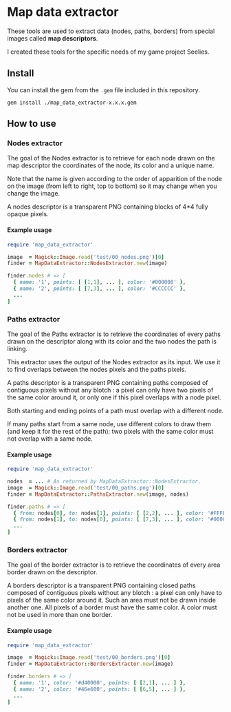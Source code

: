 # Map data extractor

These tools are used to extract data (nodes, paths, borders) from special images called **map descriptors**.

I created these tools for the specific needs of my game project Seelies.


## Install

You can install the gem from the `.gem` file included in this repository.

```
gem install ./map_data_extractor-x.x.x.gem
```


## How to use


### Nodes extractor

The goal of the Nodes extractor is to retrieve for each node drawn on the map descriptor the coordinates of the node, its color and a unique name.

Note that the name is given according to the order of apparition of the node on the image (from left to right, top to bottom) so it may change when you change the image.

A nodes descriptor is a transparent PNG containing blocks of 4*4 fully opaque pixels.


#### Example usage

``` ruby
require 'map_data_extractor'

image  = Magick::Image.read('test/00_nodes.png')[0]
finder = MapDataExtractor::NodesExtractor.new(image)

finder.nodes # => [
  { name: '1', points: [ [1,1], ... ], color: '#000000' },
  { name: '2', points: [ [7,3], ... ], color: '#CCCCCC' },
  ...
]
```


### Paths extractor

The goal of the Paths extractor is to retrieve the coordinates of every paths drawn on the descriptor along with its color and the two nodes the path is linking.

This extractor uses the output of the Nodes extractor as its input. We use it to find overlaps between the nodes pixels and the paths pixels.

A paths descriptor is a transparent PNG containing paths composed of contiguous pixels without any blotch : a pixel can only have two pixels of the same color around it, or only one if this pixel overlaps with a node pixel.

Both starting and ending points of a path must overlap with a different node.

If many paths start from a same node, use different colors to draw them (and keep it for the rest of the path): two pixels with the same color must not overlap with a same node.


#### Example usage

``` ruby
require 'map_data_extractor'

nodes  = ... # As returned by MapDataExtractor::NodesExtractor.
image  = Magick::Image.read('test/00_paths.png')[0]
finder = MapDataExtractor::PathsExtractor.new(image, nodes)

finder.paths # => [
  { from: nodes[0], to: nodes[1], points: [ [2,2], ... ], color: '#FFFF00' },
  { from: nodes[1], to: nodes[0], points: [ [7,3], ... ], color: '#0000FF' },
  ...
]
```


### Borders extractor

The goal of the border extractor is to retrieve the coordinates of every area border drawn on the descriptor.

A borders descriptor is a transparent PNG containing closed paths composed of contiguous pixels without any blotch : a pixel can only have to pixels of the same color around it. Such an area must not be drawn inside another one. All pixels of a border must have the same color. A color must not be used in more than one border.


#### Example usage

``` ruby
require 'map_data_extractor'

image  = Magick::Image.read('test/00_borders.png')[0]
finder = MapDataExtractor::BordersExtractor.new(image)

finder.borders # => [
  { name: '1', color: '#d40000', points: [ [2,1], ... ] },
  { name: '2', color: '#46e600', points: [ [6,5], ... ] },
  ...
]
```
